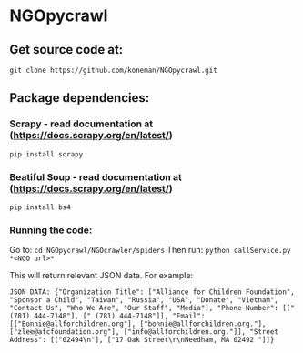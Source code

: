 # NGOpycrawl

## Get source code at:

`git clone https://github.com/koneman/NGOpycrawl.git`


## Package dependencies:

### Scrapy - read documentation at (https://docs.scrapy.org/en/latest/)

`pip install scrapy`

### Beatiful Soup - read documentation at (https://docs.scrapy.org/en/latest/)

`pip install bs4`

### Running the code:
Go to:
`cd NGOpycrawl/NGOcrawler/spiders`
Then run:
`python callService.py *<NGO url>*`

This will return relevant JSON data. For example:

```
JSON DATA: {"Organization Title": ["Alliance for Children Foundation", "Sponsor a Child", "Taiwan", "Russia", "USA", "Donate", "Vietnam", "Contact Us", "Who We Are", "Our Staff", "Media"], "Phone Number": [[" (781) 444-7148"], [" (781) 444-7148"]], "Email": [["Bonnie@allforchildren.org"], ["bonnie@allforchildren.org."], ["zlee@afcfoundation.org"], ["info@allforchildren.org."]], "Street Address": [["02494\n"], ["17 Oak Street\r\nNeedham, MA 02492 "]]}
```
